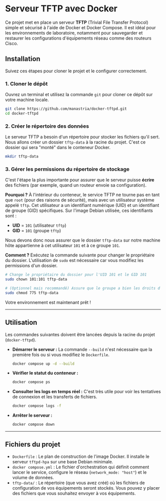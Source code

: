 # Serveur TFTP avec Docker

Ce projet met en place un serveur **TFTP** (Trivial File Transfer Protocol) simple et sécurisé à l'aide de Docker et Docker Compose. Il est idéal pour les environnements de laboratoire, notamment pour sauvegarder et restaurer les configurations d'équipements réseau comme des routeurs Cisco.

##  Installation

Suivez ces étapes pour cloner le projet et le configurer correctement.

### 1. Cloner le dépôt

Ouvrez un terminal et utilisez la commande `git` pour cloner ce dépôt sur votre machine locale.

```bash
git clone https://github.com/manastria/docker-tftpd.git
cd docker-tftpd
```

### 2. Créer le répertoire des données

Le serveur TFTP a besoin d'un répertoire pour stocker les fichiers qu'il sert. Nous allons créer un dossier `tftp-data` à la racine du projet. C'est ce dossier qui sera "monté" dans le conteneur Docker.

```bash
mkdir tftp-data
```

### 3. Gérer les permissions du répertoire de stockage

C'est l'étape la plus importante pour assurer que le serveur puisse **écrire** des fichiers (par exemple, quand un routeur envoie sa configuration).

**Pourquoi ?**
À l'intérieur du conteneur, le service TFTP ne tourne pas en tant que `root` (pour des raisons de sécurité), mais avec un utilisateur système appelé `tftp`. Cet utilisateur a un identifiant numérique (UID) et un identifiant de groupe (GID) spécifiques. Sur l'image Debian utilisée, ces identifiants sont :

  * **UID** = `101` (utilisateur `tftp`)
  * **GID** = `101` (groupe `tftp`)

Nous devons donc nous assurer que le dossier `tftp-data` sur notre machine hôte appartienne à cet utilisateur `101` et à ce groupe `101`.

**Comment ?**
Exécutez la commande suivante pour changer le propriétaire du dossier. L'utilisation de `sudo` est nécessaire car vous modifiez les permissions d'un dossier.

```bash
# Change le propriétaire du dossier pour l'UID 101 et le GID 101
sudo chown 101:101 tftp-data

# (Optionnel mais recommandé) Assure que le groupe a bien les droits d'écriture
sudo chmod 775 tftp-data
```

Votre environnement est maintenant prêt !

-----

## Utilisation

Les commandes suivantes doivent être lancées depuis la racine du projet (`docker-tftpd`).

  * **Démarrer le serveur :**
    La commande `--build` n'est nécessaire que la première fois ou si vous modifiez le `Dockerfile`.

    ```bash
    docker compose up -d --build
    ```

  * **Vérifier le statut du conteneur :**

    ```bash
    docker compose ps
    ```

  * **Consulter les logs en temps réel :**
    C'est très utile pour voir les tentatives de connexion et les transferts de fichiers.

    ```bash
    docker compose logs -f
    ```

  * **Arrêter le serveur :**

    ```bash
    docker compose down
    ```

-----

## Fichiers du projet

  * `Dockerfile` : Le plan de construction de l'image Docker. Il installe le serveur `tftpd-hpa` sur une base Debian minimale.
  * `docker compose.yml` : Le fichier d'orchestration qui définit comment lancer le service, configure le réseau (`network_mode: "host"`) et le volume de données.
  * `tftp-data/` : Le répertoire (que vous avez créé) où les fichiers de configuration de vos équipements seront stockés. Vous pouvez y placer des fichiers que vous souhaitez envoyer à vos équipements.
